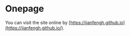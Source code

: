 # Onepage
You can visit the site online by [https://jianfengh.github.io](https://jianfengh.github.io/).
